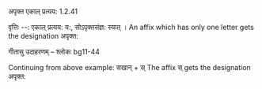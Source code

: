 

 अपृक्त एकाल् प्रत्यय: 1.2.41 


वृत्तिः --: एकाल् प्रत्यय: य:, सोऽपृक्तसंज्ञ: स्यात् । An affix which has only one letter gets the designation अपृक्त: 


गीतासु उदाहरणम् – श्लोकः bg11-44 


Continuing from above example: सखान् + स् The affix स् gets the designation अपृक्त: 


